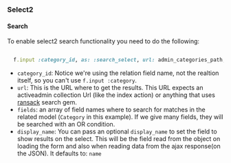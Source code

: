 ### Select2

#### Search

To enable select2 search functionality you need to do the following:

```ruby

  f.input :category_id, as: :search_select, url: admin_categories_path, fields: [:name]

```

* `category_id`: Notice we're using the relation field name, not the realtion itself, so you can't use `f.input :category`.
* `url`: This is the URL where to get the results. This URL expects an activeadmin collection Url (like the index action) or anything that uses [ransack](https://github.com/activerecord-hackery/ransack) search gem.
* `fields`: an array of field names where to search for matches in the related model (`Category` in this example). If we give many fields, they will be searched with an OR condition.
* `display_name`: You can pass an optional `display_name` to set the field to show results on the select. This will be the field read from the object on loading the form and also when reading data from the ajax response(on the JSON). It defaults to: `name`
